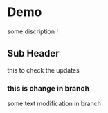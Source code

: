 # Demo

some discription !

## Sub Header 

this to check the updates

### this is change in branch
some text modification in branch